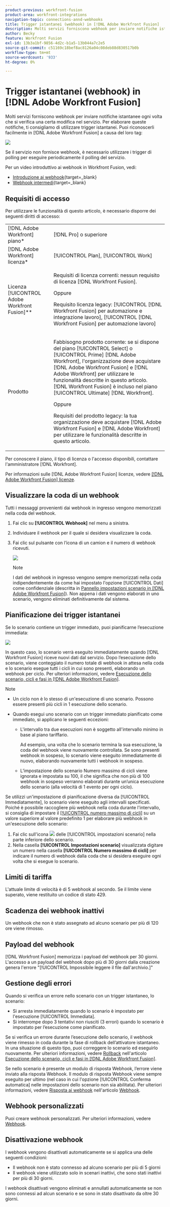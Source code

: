 ```yaml
---
product-previous: workfront-fusion
product-area: workfront-integrations
navigation-topic: connections-annd-webhooks
title: Trigger istantanei (webhook) in [!DNL Adobe Workfront Fusion]
description: Molti servizi forniscono webhook per inviare notifiche istantanee ogni volta che si verifica una certa modifica nel servizio. Per elaborare queste notifiche, ti consigliamo di utilizzare trigger istantanei. Questo articolo descrive l’utilizzo e la funzionalità dei trigger istantanei in Adobe Workfront Fusion.
author: Becky
feature: Workfront Fusion
exl-id: 13b3a1bf-9856-4d2c-b1a5-13b044a7c2e5
source-git-commit: c51169c18bef8ac8126a04c08deb88d830517b0b
workflow-type: tm+mt
source-wordcount: '933'
ht-degree: 0%

---
```


# Trigger istantanei (webhook) in [!DNL Adobe Workfront Fusion]

Molti servizi forniscono webhook per inviare notifiche istantanee ogni volta che si verifica una certa modifica nel servizio. Per elaborare queste notifiche, ti consigliamo di utilizzare trigger istantanei. Puoi riconoscerli facilmente in [!DNL Adobe Workfront Fusion] a causa del loro tag:

![](assets/instant-350x256.png)

Se il servizio non fornisce webhook, è necessario utilizzare i trigger di polling per eseguire periodicamente il polling del servizio.

Per un video introduttivo ai webhook in Workfront Fusion, vedi:

* [Introduzione ai webhook](https://video.tv.adobe.com/v/3427025/){target=_blank}
* [Webhook intermedi](https://video.tv.adobe.com/v/3427030/){target=_blank}

## Requisiti di accesso

Per utilizzare le funzionalità di questo articolo, è necessario disporre dei seguenti diritti di accesso:

<table style="table-layout:auto"> 
 <col> 
 <col> 
 <tbody> 
  <tr> 
    <td role="rowheader">[!DNL Adobe Workfront] piano*</td> 
   <td> <p>[!DNL Pro] o superiore</p> </td> 
  </tr> 
  <tr data-mc-conditions=""> 
   <td role="rowheader">[!DNL Adobe Workfront] licenza*</td> 
   <td> <p>[!UICONTROL Plan], [!UICONTROL Work]</p> </td> 
  </tr> 
  <tr> 
   <td role="rowheader">Licenza [!UICONTROL Adobe Workfront Fusion]**</td> 
   <td>
   <p>Requisiti di licenza correnti: nessun requisito di licenza [!DNL Workfront Fusion].</p>
   <p>Oppure</p>
   <p>Requisito licenza legacy: [!UICONTROL [!DNL Workfront Fusion] per automazione e integrazione lavoro], [!UICONTROL [!DNL Workfront Fusion] per automazione lavoro]</p>
   </td> 
  </tr> 
  <tr> 
   <td role="rowheader">Prodotto</td> 
   <td>
   <p>Fabbisogno prodotto corrente: se si dispone del piano [!UICONTROL Select] o [!UICONTROL Prime] [!DNL Adobe Workfront], l'organizzazione deve acquistare [!DNL Adobe Workfront Fusion] e [!DNL Adobe Workfront] per utilizzare le funzionalità descritte in questo articolo. [!DNL Workfront Fusion] è incluso nel piano [!UICONTROL Ultimate] [!DNL Workfront].</p>
   <p>Oppure</p>
   <p>Requisiti del prodotto legacy: la tua organizzazione deve acquistare [!DNL Adobe Workfront Fusion] e [!DNL Adobe Workfront] per utilizzare le funzionalità descritte in questo articolo.</p>
   </td> 
  </tr> 
 </tbody> 
</table>

Per conoscere il piano, il tipo di licenza o l&#39;accesso disponibili, contattare l&#39;amministratore [!DNL Workfront].

Per informazioni sulle [!DNL Adobe Workfront Fusion] licenze, vedere [[!DNL Adobe Workfront Fusion] licenze](../../workfront-fusion/get-started/license-automation-vs-integration.md).

## Visualizzare la coda di un webhook

Tutti i messaggi provenienti dai webhook in ingresso vengono memorizzati nella coda del webhook.

1. Fai clic su **[!UICONTROL Webhook]** nel menu a sinistra.
1. Individuare il webhook per il quale si desidera visualizzare la coda.
1. Fai clic sul pulsante con l’icona di un camion e il numero di webhook ricevuti.

   ![](assets/webhooks-truck-icon.png)

   >[!NOTE]
   >
   >I dati del webhook in ingresso vengono sempre memorizzati nella coda indipendentemente da come hai impostato l&#39;opzione [!UICONTROL Dati] come confidenziale (descritta in [Pannello impostazioni scenario in [!DNL Adobe Workfront Fusion]](../../workfront-fusion/scenarios/scenario-settings-panel.md)). Non appena i dati vengono elaborati in uno scenario, vengono eliminati definitivamente dal sistema.

## Pianificazione dei trigger istantanei

Se lo scenario contiene un trigger immediato, puoi pianificarne l’esecuzione immediata:

![](assets/schedule-setting-350x185.png)

In questo caso, lo scenario verrà eseguito immediatamente quando [!DNL Workfront Fusion] riceve nuovi dati dal servizio. Dopo l’esecuzione dello scenario, viene conteggiato il numero totale di webhook in attesa nella coda e lo scenario esegue tutti i cicli in cui sono presenti, elaborando un webhook per ciclo. Per ulteriori informazioni, vedere [Esecuzione dello scenario, cicli e fasi in [!DNL Adobe Workfront Fusion]](../../workfront-fusion/scenarios/scenario-execution-cycles-phases.md).

>[!NOTE]
>
>* Un ciclo non è lo stesso di un&#39;esecuzione di uno scenario. Possono essere presenti più cicli in 1 esecuzione dello scenario.
>* Quando esegui uno scenario con un trigger immediato pianificato come immediato, si applicano le seguenti eccezioni:
>
>     * L&#39;intervallo tra due esecuzioni non è soggetto all&#39;intervallo minimo in base al piano tariffario.
>
>       Ad esempio, una volta che lo scenario termina la sua esecuzione, la coda del webhook viene nuovamente controllata. Se sono presenti webhook in sospeso, lo scenario viene eseguito immediatamente di nuovo, elaborando nuovamente tutti i webhook in sospeso.
>   
>     * L’impostazione dello scenario Numero massimo di cicli viene ignorata e impostata su 100, il che significa che non più di 100 webhook in sospeso verranno elaborati durante un’unica esecuzione dello scenario (alla velocità di 1 evento per ogni ciclo).
>


Se utilizzi un&#39;impostazione di pianificazione diversa da [!UICONTROL Immediatamente], lo scenario viene eseguito agli intervalli specificati. Poiché è possibile raccogliere più webhook nella coda durante l&#39;intervallo, si consiglia di impostare il [[!UICONTROL numero massimo di cicli]](../../workfront-fusion/scenarios/scenario-settings-panel.md#maximum) su un valore superiore al valore predefinito 1 per elaborare più webhook in un&#39;esecuzione dello scenario:

1. Fai clic sull&#39;icona ![](assets/gear-icon-settings.png) delle [!UICONTROL impostazioni scenario] nella parte inferiore dello scenario.
1. Nella casella **[!UICONTROL Impostazioni scenario]** visualizzata digitare un numero nella casella **[!UICONTROL Numero massimo di cicli]** per indicare il numero di webhook dalla coda che si desidera eseguire ogni volta che si esegue lo scenario.

## Limiti di tariffa

L&#39;attuale limite di velocità è di 5 webhook al secondo. Se il limite viene superato, viene restituito un codice di stato 429.

## Scadenza dei webhook inattivi

Un webhook che non è stato assegnato ad alcuno scenario per più di 120 ore viene rimosso.

## Payload del webhook

[!DNL Workfront Fusion] memorizza i payload del webhook per 30 giorni. L&#39;accesso a un payload del webhook dopo più di 30 giorni dalla creazione genera l&#39;errore &quot;[!UICONTROL Impossibile leggere il file dall&#39;archivio.]&quot;

## Gestione degli errori

Quando si verifica un errore nello scenario con un trigger istantaneo, lo scenario:

* Si arresta immediatamente quando lo scenario è impostato per l&#39;esecuzione [!UICONTROL Immediata].
* Si interrompe dopo 3 tentativi non riusciti (3 errori) quando lo scenario è impostato per l’esecuzione come pianificato.

Se si verifica un errore durante l’esecuzione dello scenario, il webhook viene rimesso in coda durante la fase di rollback dell’attivatore istantaneo. In una situazione di questo tipo, puoi correggere lo scenario ed eseguirlo nuovamente. Per ulteriori informazioni, vedere [Rollback](../../workfront-fusion/scenarios/scenario-execution-cycles-phases.md#rollback) nell&#39;articolo [Esecuzione dello scenario, cicli e fasi in [!DNL Adobe Workfront Fusion]](../../workfront-fusion/scenarios/scenario-execution-cycles-phases.md).

Se nello scenario è presente un modulo di risposta Webhook, l’errore viene inviato alla risposta Webhook. Il modulo di risposta Webhook viene sempre eseguito per ultimo (nel caso in cui l&#39;opzione [!UICONTROL Conferma automatica] nelle impostazioni dello scenario non sia abilitata). Per ulteriori informazioni, vedere [Risposta ai webhook](../../workfront-fusion/apps-and-their-modules/webhooks-updated.md#respondi) nell&#39;articolo [Webhook](../../workfront-fusion/apps-and-their-modules/webhooks-updated.md).

## Webhook personalizzati

Puoi creare webhook personalizzati. Per ulteriori informazioni, vedere [Webhook](../../workfront-fusion/apps-and-their-modules/webhooks-updated.md).

## Disattivazione webhook

I webhook vengono disattivati automaticamente se si applica una delle seguenti condizioni:

* Il webhook non è stato connesso ad alcuno scenario per più di 5 giorni
* Il webhook viene utilizzato solo in scenari inattivi, che sono stati inattivi per più di 30 giorni.

I webhook disattivati vengono eliminati e annullati automaticamente se non sono connessi ad alcun scenario e se sono in stato disattivato da oltre 30 giorni.


